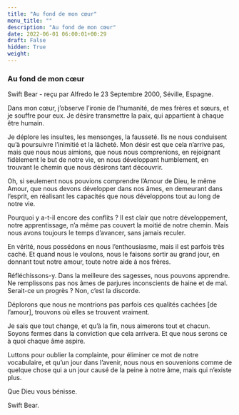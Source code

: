 ```yaml
---
title: "Au fond de mon cœur"
menu_title: ""
description: "Au fond de mon cœur"
date: 2022-06-01 06:00:01+00:29
draft: False
hidden: True
weight:
---
```

### Au fond de mon cœur

Swift Bear - reçu par Alfredo le 23 Septembre 2000, Séville, Espagne.

Dans mon cœur, j’observe l’ironie de l’humanité, de mes frères et sœurs, et je souffre pour eux. Je désire transmettre la paix, qui appartient à chaque être humain.

Je déplore les insultes, les mensonges, la fausseté. Ils ne nous conduisent qu’à poursuivre l’inimitié et la lâcheté. Mon désir est que cela n’arrive pas, mais que nous nous aimions, que nous nous comprenions, en rejoignant fidèlement le but de notre vie, en nous développant humblement, en trouvant le chemin que nous désirons tant découvrir.

Oh, si seulement nous pouvions comprendre l’Amour de Dieu, le même Amour, que nous devons développer dans nos âmes, en demeurant dans l’esprit, en réalisant les capacités que nous développons tout au long de notre vie.

Pourquoi y a-t-il encore des conflits ? Il est clair que notre développement, notre apprentissage, n’a même pas couvert la moitié de notre chemin. Mais nous avons toujours le temps d’avancer, sans jamais reculer.

En vérité, nous possédons en nous l’enthousiasme, mais il est parfois très caché. Et quand nous le voulons, nous le faisons sortir au grand jour, en donnant tout notre amour, toute notre aide à nos frères.

Réfléchissons-y. Dans la meilleure des sagesses, nous pouvons apprendre. Ne remplissons pas nos âmes de parjures inconscients de haine et de mal. Serait-ce un progrès ? Non, c’est la discorde.

Déplorons que nous ne montrions pas parfois ces qualités cachées [de l’amour], trouvons où elles se trouvent vraiment.

Je sais que tout change, et qu’à la fin, nous aimerons tout et chacun. Soyons fermes dans la conviction que cela arrivera. Et que nous serons ce à quoi chaque âme aspire.

Luttons pour oublier la complainte, pour éliminer ce mot de notre vocabulaire, et qu’un jour dans l’avenir, nous nous en souvenions comme de quelque chose qui a un jour causé de la peine à notre âme, mais qui n’existe plus.

Que Dieu vous bénisse.

Swift Bear.